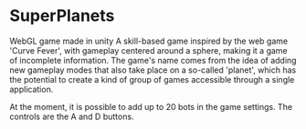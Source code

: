 # SuperPlanets
WebGL game made in unity
A skill-based game inspired by the web game 'Curve Fever', with gameplay centered around a sphere, making it a game of incomplete information.
The game's name comes from the idea of adding new gameplay modes that also take place on a so-called 'planet',
which has the potential to create a kind of group of games accessible through a single application.

At the moment, it is possible to add up to 20 bots in the game settings. The controls are the A and D buttons.
